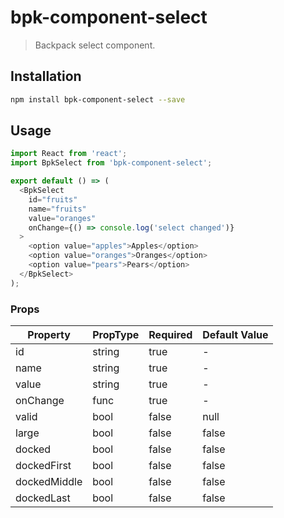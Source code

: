 # bpk-component-select

> Backpack select component.

## Installation

```sh
npm install bpk-component-select --save
```

## Usage

```js
import React from 'react';
import BpkSelect from 'bpk-component-select';

export default () => (
  <BpkSelect
    id="fruits"
    name="fruits"
    value="oranges"
    onChange={() => console.log('select changed')}
  >
    <option value="apples">Apples</option>
    <option value="oranges">Oranges</option>
    <option value="pears">Pears</option>
  </BpkSelect>
);
```

### Props

| Property     | PropType | Required | Default Value |
| ------------ | -------- | -------- | ------------- |
| id           | string   | true     | -             |
| name         | string   | true     | -             |
| value        | string   | true     | -             |
| onChange     | func     | true     | -             |
| valid        | bool     | false    | null          |
| large        | bool     | false    | false         |
| docked       | bool     | false    | false         |
| dockedFirst  | bool     | false    | false         |
| dockedMiddle | bool     | false    | false         |
| dockedLast   | bool     | false    | false         |
